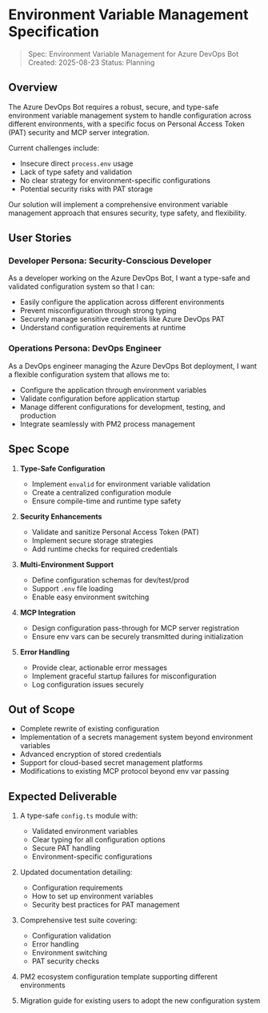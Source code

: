 # Environment Variable Management Specification

> Spec: Environment Variable Management for Azure DevOps Bot
> Created: 2025-08-23
> Status: Planning

## Overview

The Azure DevOps Bot requires a robust, secure, and type-safe environment variable management system to handle configuration across different environments, with a specific focus on Personal Access Token (PAT) security and MCP server integration.

Current challenges include:

- Insecure direct `process.env` usage
- Lack of type safety and validation
- No clear strategy for environment-specific configurations
- Potential security risks with PAT storage

Our solution will implement a comprehensive environment variable management approach that ensures security, type safety, and flexibility.

## User Stories

### Developer Persona: Security-Conscious Developer

As a developer working on the Azure DevOps Bot, I want a type-safe and validated configuration system so that I can:

- Easily configure the application across different environments
- Prevent misconfiguration through strong typing
- Securely manage sensitive credentials like Azure DevOps PAT
- Understand configuration requirements at runtime

### Operations Persona: DevOps Engineer

As a DevOps engineer managing the Azure DevOps Bot deployment, I want a flexible configuration system that allows me to:

- Configure the application through environment variables
- Validate configuration before application startup
- Manage different configurations for development, testing, and production
- Integrate seamlessly with PM2 process management

## Spec Scope

1. **Type-Safe Configuration**
   - Implement `envalid` for environment variable validation
   - Create a centralized configuration module
   - Ensure compile-time and runtime type safety

2. **Security Enhancements**
   - Validate and sanitize Personal Access Token (PAT)
   - Implement secure storage strategies
   - Add runtime checks for required credentials

3. **Multi-Environment Support**
   - Define configuration schemas for dev/test/prod
   - Support `.env` file loading
   - Enable easy environment switching

4. **MCP Integration**
   - Design configuration pass-through for MCP server registration
   - Ensure env vars can be securely transmitted during initialization

5. **Error Handling**
   - Provide clear, actionable error messages
   - Implement graceful startup failures for misconfiguration
   - Log configuration issues securely

## Out of Scope

- Complete rewrite of existing configuration
- Implementation of a secrets management system beyond environment variables
- Advanced encryption of stored credentials
- Support for cloud-based secret management platforms
- Modifications to existing MCP protocol beyond env var passing

## Expected Deliverable

1. A type-safe `config.ts` module with:
   - Validated environment variables
   - Clear typing for all configuration options
   - Secure PAT handling
   - Environment-specific configurations

2. Updated documentation detailing:
   - Configuration requirements
   - How to set up environment variables
   - Security best practices for PAT management

3. Comprehensive test suite covering:
   - Configuration validation
   - Error handling
   - Environment switching
   - PAT security checks

4. PM2 ecosystem configuration template supporting different environments

5. Migration guide for existing users to adopt the new configuration system
